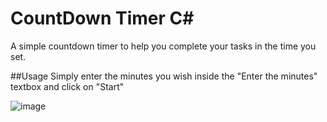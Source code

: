 # CountDown Timer C#
A simple countdown timer to help you complete your tasks in the time you set.

##Usage
Simply enter the minutes you wish inside the "Enter the minutes" textbox and click on "Start"


![image](https://github.com/VasilisKolokythasGitHub/CountDownTimer/assets/11092874/ff686b54-a744-48e5-88e1-59786c0ca992)
 
